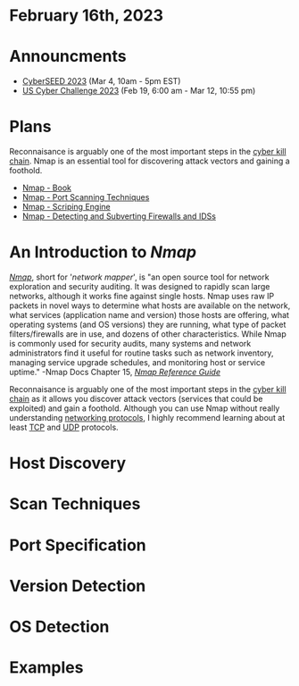 # February 16th, 2023

# Announcments 
- [CyberSEED 2023](https://cyberskyline.com/events/cyberseed) (Mar 4, 10am - 5pm EST)
- [US Cyber Challenge 2023](https://app.joinhandshake.com/stu/events/1241482) (Feb 19, 6:00 am - Mar 12, 10:55 pm)

# Plans
Reconnaisance is arguably one of the most important steps in the [cyber kill chain](https://www.lockheedmartin.com/en-us/capabilities/cyber/cyber-kill-chain.html). Nmap
is an essential tool for discovering attack vectors and gaining a foothold.
- [Nmap - Book](https://nmap.org/book/toc.html)
- [Nmap - Port Scanning Techniques](https://nmap.org/book/man-port-scanning-techniques.html)
- [Nmap - Scriping Engine](https://nmap.org/book/nse.html)
- [Nmap - Detecting and Subverting Firewalls and IDSs](https://nmap.org/book/firewalls.html)

# An Introduction to *Nmap*
[_Nmap_](https://nmap.org/book/man.html#man-description), short for '_network mapper_', is "an open source tool for network exploration and security auditing. It was 
designed to rapidly scan large networks, although it works fine against single hosts. Nmap uses raw IP packets in novel ways to determine what hosts are available on 
the network, what services (application name and version) those hosts are offering, what operating systems (and OS versions) they are running, what type of packet
filters/firewalls are in use, and dozens of other characteristics. While Nmap is commonly used for security audits, many systems and network administrators find it useful 
for routine tasks such as network inventory, managing service upgrade schedules, and monitoring host or service uptime." -Nmap Docs Chapter 15, [_Nmap Reference Guide_](https://nmap.org/book/man.html#man-description)

Reconnaisance is arguably one of the most important steps in the [cyber kill chain](https://www.lockheedmartin.com/en-us/capabilities/cyber/cyber-kill-chain.html) as it 
allows you discover attack vectors (services that could be exploited) and gain a foothold. Although you can use Nmap without 
really understanding [networking protocols](https://www.cloudflare.com/learning/network-layer/what-is-a-protocol/), I highly recommend learning about at least 
[TCP](https://www.techtarget.com/searchnetworking/definition/TCP) and [UDP](https://www.cloudflare.com/learning/ddos/glossary/user-datagram-protocol-udp/) protocols.

# Host Discovery


# Scan Techniques

# Port Specification

# Version Detection

# OS Detection

# Examples
